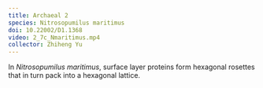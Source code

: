 ```yaml
---
title: Archaeal 2
species: Nitrosopumilus maritimus 
doi: 10.22002/D1.1368
video: 2_7c_Nmaritimus.mp4
collector: Zhiheng Yu
---
```


In *Nitrosopumilus maritimus*, surface layer proteins form hexagonal rosettes that in turn pack into a hexagonal lattice.

